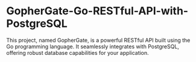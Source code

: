 # GopherGate-Go-RESTful-API-with-PostgreSQL
This project, named GopherGate, is a powerful RESTful API built using the Go programming language. It seamlessly integrates with PostgreSQL, offering robust database capabilities for your application.
